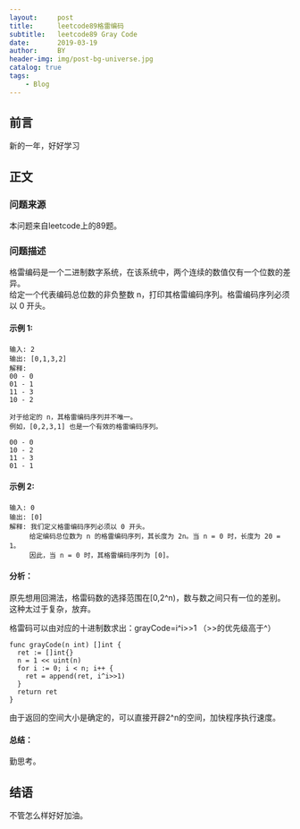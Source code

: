 ```yaml
---
layout:     post
title:      leetcode89格雷编码
subtitle:   leetcode89 Gray Code
date:       2019-03-19
author:     BY
header-img: img/post-bg-universe.jpg
catalog: true
tags:
    - Blog
---
```



## 前言

新的一年，好好学习

## 正文

### 问题来源

本问题来自leetcode上的89题。

### 问题描述

格雷编码是一个二进制数字系统，在该系统中，两个连续的数值仅有一个位数的差异。  
给定一个代表编码总位数的非负整数 n，打印其格雷编码序列。格雷编码序列必须以 0 开头。    

#### 示例 1:
```
输入: 2
输出: [0,1,3,2]
解释:
00 - 0
01 - 1
11 - 3
10 - 2

对于给定的 n，其格雷编码序列并不唯一。
例如，[0,2,3,1] 也是一个有效的格雷编码序列。

00 - 0
10 - 2
11 - 3
01 - 1
``` 

#### 示例 2:
```
输入: 0
输出: [0]
解释: 我们定义格雷编码序列必须以 0 开头。
     给定编码总位数为 n 的格雷编码序列，其长度为 2n。当 n = 0 时，长度为 20 = 1。
     因此，当 n = 0 时，其格雷编码序列为 [0]。
``` 

#### 分析：
原先想用回溯法，格雷码数的选择范围在[0,2^n)，数与数之间只有一位的差别。这种太过于复杂，放弃。  

格雷码可以由对应的十进制数求出：grayCode=i^i>>1 （>>的优先级高于^）
```
func grayCode(n int) []int {
  ret := []int{}
  n = 1 << uint(n)
  for i := 0; i < n; i++ {
    ret = append(ret, i^i>>1)
  }
  return ret
}
```
由于返回的空间大小是确定的，可以直接开辟2^n的空间，加快程序执行速度。

#### 总结：
勤思考。

## 结语
不管怎么样好好加油。
